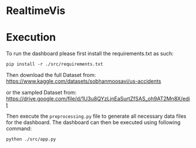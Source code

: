 # RealtimeVis

# Execution
To run the dashboard please first install the requirements.txt as such: 

`pip install -r ./src/requirements.txt`

Then download the full Dataset from: https://www.kaggle.com/datasets/sobhanmoosavi/us-accidents

or the sampled Dataset from: https://drive.google.com/file/d/1U3u8QYzLjnEaSurtZfSAS_oh9AT2Mn8X/edit

Then execute the `preprocessing.py` file to generate all necessary data files for the dashboard. The dashboard can then be executed using following command:

`python ./src/app.py`
